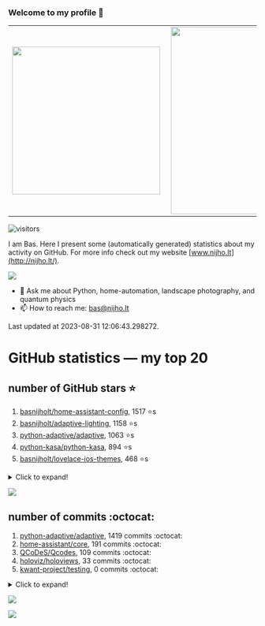 ### Welcome to my profile 👋

<center>
  <table>
    <tr>
        <td><img width="300px" align="left" src="https://github-readme-stats.vercel.app/api/top-langs/?username=basnijholt&hide=TeX,Jupyter%20Notebook&layout=compact&theme=radical" /></td>
        <td><img align='right' src="https://github-readme-stats.vercel.app/api?username=basnijholt&show_icons=true&theme=radical" width="380"></td>
    </tr>
  </table>
</center>

![visitors](https://visitor-badge.glitch.me/badge?page_id=basnijholt.visitor-badge)

I am Bas. Here I present some (automatically generated) statistics about my activity on GitHub. For more info check out my website [www.nijho.lt](http://nijho.lt/).

![](https://www.nijho.lt/authors/admin/avatar_hu9e60e4b9bc120dfb6a666009f2878da6_182107_250x250_fill_q90_lanczos_center.jpg)

- 💬 Ask me about Python, home-automation, landscape photography, and quantum physics
- 📫 How to reach me: bas@nijho.lt

Last updated at 2023-08-31 12:06:43.298272.

# GitHub statistics — my top 20

## number of GitHub stars ⭐️

1. [basnijholt/home-assistant-config](https://github.com/basnijholt/home-assistant-config/), 1517 ⭐️s
2. [basnijholt/adaptive-lighting](https://github.com/basnijholt/adaptive-lighting/), 1158 ⭐️s
3. [python-adaptive/adaptive](https://github.com/python-adaptive/adaptive/), 1063 ⭐️s
4. [python-kasa/python-kasa](https://github.com/python-kasa/python-kasa/), 894 ⭐️s
5. [basnijholt/lovelace-ios-themes](https://github.com/basnijholt/lovelace-ios-themes/), 468 ⭐️s
<details><summary>Click to expand!</summary>

6. [basnijholt/lovelace-ios-dark-mode-theme](https://github.com/basnijholt/lovelace-ios-dark-mode-theme/), 423 ⭐️s
7. [basnijholt/miflora](https://github.com/basnijholt/miflora/), 359 ⭐️s
8. [basnijholt/rsync-time-machine.py](https://github.com/basnijholt/rsync-time-machine.py/), 340 ⭐️s
9. [topocm/topocm_content](https://github.com/topocm/topocm_content/), 247 ⭐️s
10. [basnijholt/home-assistant-streamdeck-yaml](https://github.com/basnijholt/home-assistant-streamdeck-yaml/), 135 ⭐️s
11. [basnijholt/home-assistant-macbook-touch-bar](https://github.com/basnijholt/home-assistant-macbook-touch-bar/), 92 ⭐️s
12. [basnijholt/markdown-code-runner](https://github.com/basnijholt/markdown-code-runner/), 75 ⭐️s
13. [kwant-project/kwant](https://github.com/kwant-project/kwant/), 75 ⭐️s
14. [basnijholt/home-assistant-streamdeck-yaml-addon](https://github.com/basnijholt/home-assistant-streamdeck-yaml-addon/), 47 ⭐️s
15. [basnijholt/aiokef](https://github.com/basnijholt/aiokef/), 32 ⭐️s
16. [basnijholt/thesis-cover](https://github.com/basnijholt/thesis-cover/), 26 ⭐️s
17. [basnijholt/adaptive-scheduler](https://github.com/basnijholt/adaptive-scheduler/), 21 ⭐️s
18. [basnijholt/instacron](https://github.com/basnijholt/instacron/), 20 ⭐️s
19. [basnijholt/addon-otmonitor](https://github.com/basnijholt/addon-otmonitor/), 16 ⭐️s
20. [kwant-project/kwant-tutorial-2016](https://github.com/kwant-project/kwant-tutorial-2016/), 13 ⭐️s

</details>

![](https://github.com/basnijholt/basnijholt/raw/main/stars_over_time.png)

## number of commits :octocat:

1. [python-adaptive/adaptive](https://github.com/python-adaptive/adaptive/), 1419 commits :octocat:
2. [home-assistant/core](https://github.com/home-assistant/core/), 191 commits :octocat:
3. [QCoDeS/Qcodes](https://github.com/QCoDeS/Qcodes/), 109 commits :octocat:
4. [holoviz/holoviews](https://github.com/holoviz/holoviews/), 33 commits :octocat:
5. [kwant-project/testing](https://github.com/kwant-project/testing/), 0 commits :octocat:
<details><summary>Click to expand!</summary>

6. [conda-forge/scikit-optimize-feedstock](https://github.com/conda-forge/scikit-optimize-feedstock/), 0 commits :octocat:
7. [mvn23/pyotgw](https://github.com/mvn23/pyotgw/), 0 commits :octocat:
8. [conda-forge/smesh-feedstock](https://github.com/conda-forge/smesh-feedstock/), 0 commits :octocat:
9. [Textualize/rich](https://github.com/Textualize/rich/), 0 commits :octocat:
10. [hassio-addons/addon-vscode](https://github.com/hassio-addons/addon-vscode/), 0 commits :octocat:
11. [basnijholt/instacron](https://github.com/basnijholt/instacron/), 0 commits :octocat:
12. [codechimp-org/ha-menu](https://github.com/codechimp-org/ha-menu/), 0 commits :octocat:
13. [eddy-ojb/holoviews-contrib](https://github.com/eddy-ojb/holoviews-contrib/), 0 commits :octocat:
14. [PaulAnnekov/tuyaha](https://github.com/PaulAnnekov/tuyaha/), 0 commits :octocat:
15. [rust-lang/rustlings](https://github.com/rust-lang/rustlings/), 0 commits :octocat:
16. [benfred/py-spy](https://github.com/benfred/py-spy/), 0 commits :octocat:
17. [holoviz/panel](https://github.com/holoviz/panel/), 0 commits :octocat:
18. [sympy/sympy](https://github.com/sympy/sympy/), 0 commits :octocat:
19. [basnijholt/versioningit_fail](https://github.com/basnijholt/versioningit_fail/), 0 commits :octocat:
20. [CSSEGISandData/COVID-19](https://github.com/CSSEGISandData/COVID-19/), 0 commits :octocat:

</details>

![](https://github.com/basnijholt/basnijholt/raw/main/commits_per_hour.png)

![](https://github.com/basnijholt/basnijholt/raw/main/commits_per_weekday.png)

